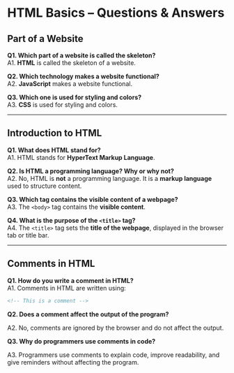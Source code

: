# HTML Basics – Questions & Answers

## Part of a Website

**Q1. Which part of a website is called the skeleton?**  
A1. **HTML** is called the skeleton of a website.

**Q2. Which technology makes a website functional?**  
A2. **JavaScript** makes a website functional.

**Q3. Which one is used for styling and colors?**  
A3. **CSS** is used for styling and colors.

---

## Introduction to HTML

**Q1. What does HTML stand for?**  
A1. HTML stands for **HyperText Markup Language**.

**Q2. Is HTML a programming language? Why or why not?**  
A2. No, HTML is **not** a programming language. It is a **markup language** used to structure content.

**Q3. Which tag contains the visible content of a webpage?**  
A3. The `<body>` tag contains the **visible content**.

**Q4. What is the purpose of the `<title>` tag?**  
A4. The `<title>` tag sets the **title of the webpage**, displayed in the browser tab or title bar.

---

## Comments in HTML

**Q1. How do you write a comment in HTML?**  
A1. Comments in HTML are written using:  

```html
<!-- This is a comment -->
```

**Q2. Does a comment affect the output of the program?**

A2. No, comments are ignored by the browser and do not affect the output.

**Q3. Why do programmers use comments in code?**

A3. Programmers use comments to explain code, improve readability, and give reminders without affecting the program.
